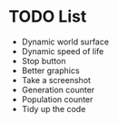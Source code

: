 TODO List
=========

- Dynamic world surface
- Dynamic speed of life
- Stop button
- Better graphics
- Take a screenshot
- Generation counter
- Population counter
- Tidy up the code